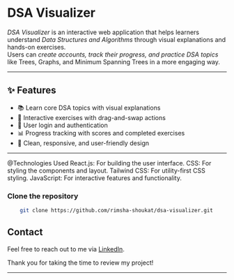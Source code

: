 # DSA Visualizer  

*DSA Visualizer* is an interactive web application that helps learners understand *Data Structures and Algorithms* through visual explanations and hands-on exercises.  
Users can *create accounts, track their progress, and practice DSA topics* like Trees, Graphs, and Minimum Spanning Trees in a more engaging way.  

---

## ✨ Features  
- 📚 Learn core DSA topics with visual explanations  
- 📝 Interactive exercises with drag-and-swap actions  
- 👤 User login and authentication  
- 📊 Progress tracking with scores and completed exercises  
- 🎨 Clean, responsive, and user-friendly design  

---

@Technologies Used
React.js: For building the user interface.
CSS: For styling the components and layout.
Tailwind CSS: For utility-first CSS styling.
JavaScript: For interactive features and functionality.

### Clone the repository  
```bash
    git clone https://github.com/rimsha-shoukat/dsa-visualizer.git
```

## Contact

Feel free to reach out to me via [LinkedIn](https://www.linkedin.com/in/rimsha-shoukat).

Thank you for taking the time to review my project!

---